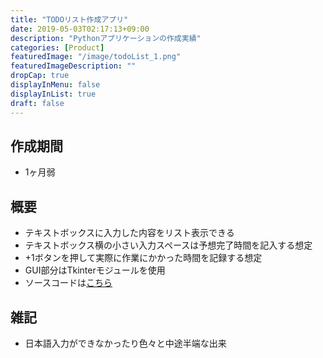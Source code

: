```yaml
---
title: "TODOリスト作成アプリ"
date: 2019-05-03T02:17:13+09:00
description: "Pythonアプリケーションの作成実績"
categories: [Product]
featuredImage: "/image/todoList_1.png"
featuredImageDescription: ""
dropCap: true
displayInMenu: false
displayInList: true
draft: false
---
```


## 作成期間

- 1ヶ月弱

## 概要

- テキストボックスに入力した内容をリスト表示できる
- テキストボックス横の小さい入力スペースは予想完了時間を記入する想定
- +1ボタンを押して実際に作業にかかった時間を記録する想定
- GUI部分はTkinterモジュールを使用
- ソースコードは[こちら](https://github.com/kouya17/toDoListApp)

## 雑記

- 日本語入力ができなかったり色々と中途半端な出来
